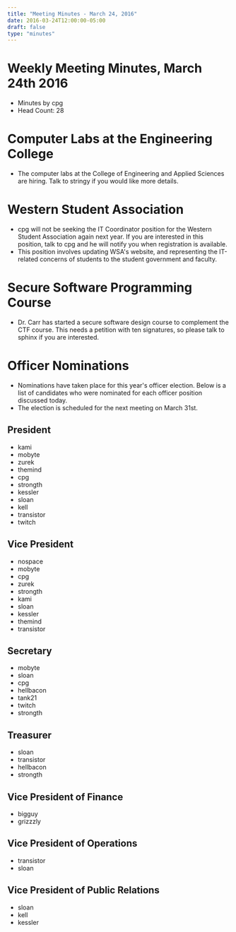 ```yaml
---
title: "Meeting Minutes - March 24, 2016"
date: 2016-03-24T12:00:00-05:00
draft: false
type: "minutes"
---
```


# Weekly Meeting Minutes, March 24th 2016

- Minutes by cpg
- Head Count: 28

# Computer Labs at the Engineering College

- The computer labs at the College of Engineering and Applied Sciences are hiring. Talk to stringy if you would like more details. 

# Western Student Association

- cpg will not be seeking the IT Coordinator position for the Western Student Association again next year. If you are interested in this position, talk to cpg and he will notify you when registration is available.
- This position involves updating WSA's website, and representing the IT-related concerns of students to the student government and faculty.

# Secure Software Programming Course

- Dr. Carr has started a secure software design course to complement the CTF course. This needs a petition with ten signatures, so please talk to sphinx if you are interested.

# Officer Nominations

- Nominations have taken place for this year's officer election. Below is a list of candidates who were nominated for each officer position discussed today.
- The election is scheduled for the next meeting on March 31st.

## President

- kami
- mobyte
- zurek
- themind
- cpg
- strongth
- kessler
- sloan
- kell
- transistor
- twitch

## Vice President

- nospace
- mobyte
- cpg
- zurek
- strongth
- kami
- sloan
- kessler
- themind
- transistor

## Secretary

- mobyte
- sloan
- cpg
- hellbacon
- tank21
- twitch
- strongth

## Treasurer

- sloan
- transistor
- hellbacon
- strongth

## Vice President of Finance

- bigguy
- grizzzly

## Vice President of Operations

- transistor
- sloan

## Vice President of Public Relations

- sloan
- kell
- kessler
